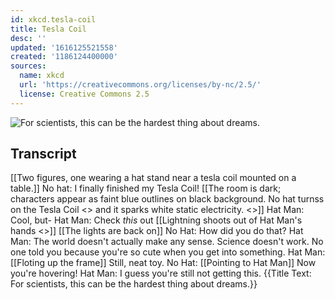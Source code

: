 ```yaml
---
id: xkcd.tesla-coil
title: Tesla Coil
desc: ''
updated: '1616125521558'
created: '1186124400000'
sources:
  name: xkcd
  url: 'https://creativecommons.org/licenses/by-nc/2.5/'
  license: Creative Commons 2.5
---
```

![For scientists, this can be the hardest thing about dreams.](https://imgs.xkcd.com/comics/tesla_coil.png)

## Transcript
[[Two figures, one wearing a hat stand near a tesla coil mounted on a table.]]
No hat: I finally finished my Tesla Coil!
[[The room is dark; characters appear as faint blue outlines on black background. No hat turnss on the Tesla Coil <<click>> and it sparks white static electricity. <<gzzzzzz>>]]
Hat Man: Cool, but-
Hat Man: Check *this* out
[[Lightning shoots out of Hat Man's hands <<gzzzzzz>>]]
[[The lights are back on]]
No Hat: How did you do that?
Hat Man: The world doesn't actually make any sense. Science doesn't work. No one told you because you're so cute when you get into something.
Hat Man: [[Floting up the frame]] Still, neat toy.
No Hat: [[Pointing to Hat Man]] Now you're hovering!
Hat Man: I guess you're still not getting this.
{{Title Text: For scientists, this can be the hardest thing about dreams.}}
